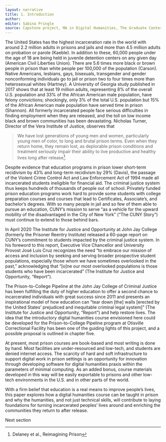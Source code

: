 ```yaml
---
layout: narrative
title: 1. Introduction
author:
editor: Sabina Pringle
source: Capstone project, MA in Digital Humanities, The Graduate Center - CUNY
---
```


The United States has the highest incarceration rate in the world with around 2.2 million adults in prisons and jails and more than 4.5 million adults on probation or parole (Kaeble). In addition to these, 60,000 people under the age of 18 are being held in juvenile detention centers on any given day (American Civil Liberties Union). There are 5.6 times more black or brown people in prison than white people per 100,000 of the population (Carson). Native Americans, lesbians, gays, bisexuals, transgender and gender nonconforming individuals go to jail or prison two to four times more than heterosexual whites (Hartney). A University of Georgia study published in 2017 shows that at least 19 million adults, representing 8% of the overall U.S. population and 33% of the African American male population, have felony convictions; shockingly, only 3% of the total U.S. population but 15% of the African American male population have served time in prison (Shannon). All formerly incarcerated people face serious difficulties in finding employment when they are released, and the toll on low income black and brown communities has been devastating. Nicholas Turner, Director of the Vera Institute of Justice, observes that

> We have lost generations of young men and women, particularly young men of color, to long and brutal prison terms. Even when they return home, they remain lost, as deplorable prison conditions and treatment seriously impair their ability to live productive and healthy lives long after release[^1].

[^1]: Delaney et al., Reimagining Prison

Despite evidence that education programs in prison lower short-term recidivism by 43% and long-term recidivism by 29% (Davis), the passage of the Violent Crime Control Act and Law Enforcement Act of 1994 made all incarcerated students ineligible for financial aid. The criminal justice system thus keeps hundreds of thousands of people out of school. Privately funded prison education programs work hard to provide some students with college preparation courses and courses that lead to Certificates, Associate’s, and bachelor’s degrees. With so many people in jail and so few of them able to pursue an education, CUNY’s mission to serve “as a vehicle for the upward mobility of the disadvantaged in the City of New York” (“The CUNY Story”) must continue to extend to those behind bars.

In April 2020 The Institute for Justice and Opportunity at John Jay College (formerly the Prisoner Reentry Institute) released a 60-page report on CUNY’s commitment to students impacted by the criminal justice system. In his foreword to this report, Executive Vice Chancellor and University Provost José Luis Cruz recognizes the need “to embrace our mission of access and inclusion by seeking and serving broader prospective student populations, especially those whom we have sometimes overlooked in the past,”  acknowledging that “[o]ne our most overlooked populations is those students who have been incarcerated” (The Institute for Justice and Opportunity, “Report”).

The Prison-to-College Pipeline at the John Jay College of Criminal Justice has been fulfilling the duty of higher education to offer a second chance to incarcerated individuals with great success since 2011 and presents an inspirational model of how education can “tear down [the] walls [erected by the United States’ prejudiced and inequitable criminal legal system]” (The Institute for Justice and Opportunity, “Report”) and help restore lives. The idea that the introductory digital humanities course envisioned here could be developed for the Prison-to-College Pipeline program at Otisville Correctional Facility has been one of the guiding lights of this project, and a possible proposal is outlined in chapter five.

At present, most prison courses are book-based and most writing is done by hand. Most facilities are under-resourced and low-tech, and students are denied internet access. The scarcity of hard and soft infrastructure to support digital work in prison settings is an opportunity for innovation through developing software for digital humanities praxis within the parameters of minimal computing. As an added bonus, course materials developed in this way will be easily exportable to prisons and other low-tech environments in the U.S. and in other parts of the world.

With a firm belief that education is a real means to improve people’s lives, this paper explores how a digital humanities course can be taught in prison and why the humanities, and not just technical skills, will contribute to laying foundations for turning incarcerated peoples’ lives around and enriching the communities they return to after release.

Next section
